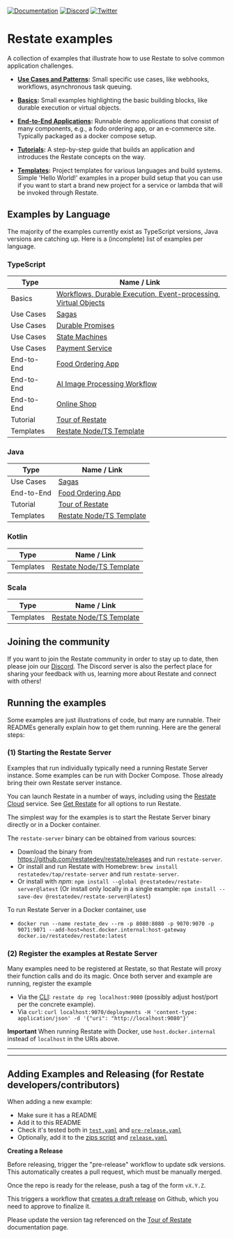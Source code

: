 [![Documentation](https://img.shields.io/badge/doc-reference-blue)](https://docs.restate.dev)
[![Discord](https://img.shields.io/discord/1128210118216007792?logo=discord)](https://discord.gg/skW3AZ6uGd)
[![Twitter](https://img.shields.io/twitter/follow/restatedev.svg?style=social&label=Follow)](https://twitter.com/intent/follow?screen_name=restatedev)

# Restate examples

A collection of examples that illustrate how to use Restate to solve common application
challenges.

* **[Use Cases and Patterns](patterns-use-cases):** Small specific use cases, like webhooks,
  workflows, asynchronous task queuing.

* **[Basics](basics):** Small examples highlighting the basic building blocks, like
  durable execution or virtual objects.

* **[End-to-End Applications](end-to-end-applications):** Runnable demo applications that consist
  of many components, e.g., a fodo ordering app, or an e-commerce site.
  Typically packaged as a docker compose setup.

* **[Tutorials](tutorials):** A step-by-step guide that builds an application and introduces
  the Restate concepts on the way.

* **[Templates](templates):** Project templates for various languages and build systems.
  Simple 'Hello World!' examples in a proper build setup that you can use if you want to start
  a brand new project for a service or lambda that will be invoked through Restate.


## Examples by Language

The majority of the examples currently exist as TypeScript versions, Java versions are catching up.
Here is a (incomplete) list of examples per language.

### TypeScript

| Type       | Name / Link                                                                                   |
|------------|-----------------------------------------------------------------------------------------------|
| Basics     | [Workflows, Durable Execution, Event-processing, Virtual Objects](basics/basics-typescript)   |
| Use Cases  | [Sagas](patterns-use-cases/sagas/sagas-typescript)                                            |
| Use Cases  | [Durable Promises](patterns-use-cases/durable-promises/durable-promises-typescript)           |
| Use Cases  | [State Machines](patterns-use-cases/state-machines/state-machines-typescript/)                |
| Use Cases  | [Payment Service](patterns-use-cases/payment-state-machine/payment-state-machine-typescript/) |
| End-to-End | [Food Ordering App](end-to-end-applications/typescript/food-ordering)                         |
| End-to-End | [AI Image Processing Workflow](end-to-end-applications/typescript/ai-image-workflows)         |
| End-to-End | [Online Shop](end-to-end-applications/typescript/ecommerce-store/)                            |
| Tutorial   | [Tour of Restate](tutorials/tour-of-restate-typescript)                                       |
| Templates  | [Restate Node/TS Template](templates/typescript)                                              |

### Java

| Type       | Name / Link                                                                                   |
|------------|-----------------------------------------------------------------------------------------------|
| Use Cases  | [Sagas](patterns-use-cases/sagas/sagas-java/)                                                 |
| End-to-End | [Food Ordering App](end-to-end-applications/java/food-ordering)                               |
| Tutorial   | [Tour of Restate](tutorials/tour-of-restate-java/)                                            |
| Templates  | [Restate Node/TS Template](templates/java-gradle/)                                            |

### Kotlin

| Type       | Name / Link                                                                                   |
|------------|-----------------------------------------------------------------------------------------------|
| Templates  | [Restate Node/TS Template](templates/kotlin-gradle/)                                          |

### Scala

| Type       | Name / Link                                                                                   |
|------------|-----------------------------------------------------------------------------------------------|
| Templates  | [Restate Node/TS Template](templates/scala-sbt/)                                              |

## Joining the community

If you want to join the Restate community in order to stay up to date, then please join our [Discord](https://discord.gg/skW3AZ6uGd).
The Discord server is also the perfect place for sharing your feedback with us, learning more about Restate and connect with others!

## Running the examples

Some examples are just illustrations of code, but many are runnable. Their READMEs generally explain
how to get them running. Here are the general steps:

### (1) Starting the Restate Server

Examples that run individually typically need a running Restate Server instance.
Some examples can be run with Docker Compose. Those already bring their own Restate server instance.

You can launch Restate in a number of ways, including using the [Restate Cloud](https://restate.dev/get-restate-cloud/)
service. See [Get Restate](https://restate.dev/get-restate/) for all options to run Restate.

The simplest way for the examples is to start the Restate Server binary directly or in a Docker container.

The `restate-server` binary can be obtained from various sources:
  - Download the binary from https://github.com/restatedev/restate/releases and run `restate-server`.
  - Or install and run Restate with Homebrew: `brew install restatedev/tap/restate-server` and run `restate-server`.
  - Or install with _npm_: `npm install --global @restatedev/restate-server@latest`
    (Or install only locally in a single example: `npm install --save-dev @restatedev/restate-server@latest`)

To run Restate Server in a Docker container, use
  - `docker run --name restate_dev --rm -p 8080:8080 -p 9070:9070 -p 9071:9071 --add-host=host.docker.internal:host-gateway docker.io/restatedev/restate:latest`


### (2) Register the examples at Restate Server

Many examples need to be registered at Restate, so that Restate will proxy their function calls and
do its magic. Once both server and example are running, register the example

* Via the [CLI](https://docs.restate.dev/restate/cli): `restate dp reg localhost:9080` (possibly adjust
  host/port per the concrete example).
* Via `curl`: `curl localhost:9070/deployments -H 'content-type: application/json' -d '{"uri": "http://localhost:9080"}'`
  
**Important** When running Restate with Docker, use `host.docker.internal` instead of `localhost` in the URIs above.

----
----

## Adding Examples and Releasing (for Restate developers/contributors)

When adding a new example:

* Make sure it has a README
* Add it to this README
* Check it's tested both in [`test.yaml`](./.github/workflows/test.yml) and [`pre-release.yaml`](./.github/workflows/pre-release.yml)
* Optionally, add it to the [zips script](./scripts/prepare_release_zip.sh) and [`release.yaml`](./.github/workflows/release.yml)

**Creating a Release**

Before releasing, trigger the "pre-release" workflow to update sdk versions. This automatically creates a pull request, which must be manually merged.

Once the repo is ready for the release, push a tag of the form `vX.Y.Z`.

This triggers a workflow that [creates a draft release](https://github.com/restatedev/examples/releases) on Github, which you need to approve to finalize it.

Please update the version tag referenced on the [Tour of Restate](https://github.com/restatedev/documentation/blob/main/docs/tour.mdx) documentation page.
